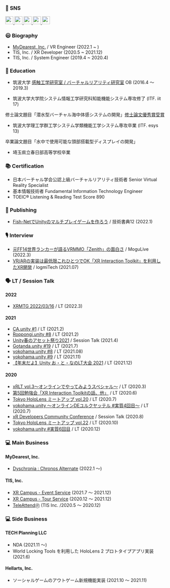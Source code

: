### 💙 SNS

<a href="http://twitter.com/xrdnk">
  <img height="25" src="https://img.shields.io/badge/Twitter--1DA1F2.svg?logo=twitter&style=for-the-badge&url=https%3A%2F%2Ftwitter.com%2Fxrdnk" />
</a>
<a href="https://xrdnk.hateblo.jp/">
  <img height="25" src="https://img.shields.io/badge/HatenaBlog--00A4DE.svg?logo=hatenabookmark&style=for-the-badge&url=https%3A%2F%2Fxrdnk.hateblo.jp%2F" />
</a>
<a href="https://learning.unity3d.jp/speaker/denik-hatsushika/">
  <img height="25" src="https://img.shields.io/badge/-Unity%20Learning%20Materials-000000.svg?logo=unity&style=for-the-badge&url=https%3A%2F%2Flearning.unity3d.jp%3Fspeaker%3Fdenik-hatsushika%3F">
</a>
<a href="https://qiita.com/xrdnk">
  <img height="25" src="https://img.shields.io/badge/Qiita--55C500.svg?logo=qiita&style=for-the-badge">
</a>
<a href="https://speakerdeck.com/xrdnk">
  <img height="25" src="https://img.shields.io/badge/-Speakerdeck-339966.svg?logo=speakerdeck&style=for-the-badge">
</a>

### 😃 Biography

* [MyDearest, Inc.](https://mydearestvr.com/) / VR Engineer (2022.1 ~ )
* TIS, Inc. / XR Developer (2020.5 ~ 2021.12)
* TIS, Inc. / System Engineer (2019.4 ~ 2020.4)

### 🏫 Education

* 筑波大学 [感触工学研究室 / バーチャルリアリティ研究室](https://sites.google.com/site/yhashimotolab/home) OB (2016.4 ～ 2019.3)

* 筑波大学大学院システム情報工学研究科知能機能システム専攻修了 (ITF. iit 17)

修士論文題目「潜水型バーチャル海中体感システムの開発」[修士論文優秀賞受賞](http://www.iit.tsukuba.ac.jp/archives/awards/iitawards/7939.html)

* 筑波大学理工学群工学システム学類機能工学システム専攻卒業 (ITF. esys 13)

卒業論文題目「水中で使用可能な頭部搭載型ディスプレイの開発」

* 埼玉県立春日部高等学校卒業

### 📚 Certification

* 日本バーチャル学会公認上級バーチャルリアリティ技術者 Senior Virtual Reality Specialist
* 基本情報技術者 Fundamental Information Technology Engineer
* TOEIC® Listening & Reading Test Score 890

### 📖 Publishing

* [Fish-NetでUnityのマルチプレイゲームを作ろう](https://techbookfest.org/product/5978890134618112?productVariantID=4758962924683264) / 技術書典12 (2022.1)

### 🎙️ Interview

* [元FF14世界ランカーが語るVRMMO「Zenith」の面白さ](https://www.moguravr.com/zenith-the-last-city-5/) / MoguLive (2022.3)
* [VR/ARの実装は最低限これひとつでOK「XR Interaction Toolkit」を利用したXR開発](https://logmi.jp/tech/articles/324544) / logmiTech (2021.07)

### 🗣️ LT / Session Talk

#### 2022

* [XRMTG 2022/03/16](https://osaka-driven-dev-br-tokyo.connpass.com/event/241110/) / LT (2022.3) 

#### 2021

* [CA.unity #1](https://meetup.unity3d.jp/jp/events/1271) / LT (2021.2)
* [Roppongi.unity #8](https://roppongiunity.connpass.com/event/171512/) / LT (2021.2)
* [Unity春のアセット祭り2021](https://meetup.unity3d.jp/jp/events/1295) / Session Talk (2021.4)
* [Gotanda.unity #19](https://meetup.unity3d.jp/jp/events/1315) / LT (2021.7)
* [yokohama.unity #8](https://meetup.unity3d.jp/jp/events/1323) / LT (2021.08)
* [yokohama.unity #9](https://meetup.unity3d.jp/jp/events/1330) / LT (2021.11)
* [【年末だよ】Unity お・と・なのLT大会 2021](https://meetup.unity3d.jp/jp/events/1337) / LT (2021.12)
  
#### 2020

* [xRLT vol.3～オンラインでやってみようスペシャル～](https://hololens.connpass.com/event/164989/) / LT (2020.3)
* [第5回勉強会「XR Interaction Toolkitの話、他」](https://chiikiokoshi-vr.connpass.com/event/175620) / LT (2020.6)
* [Tokyo HoloLens ミートアップ vol.20](https://hololens.connpass.com/event/180507) / LT (2020.7)
* [yokohama.unity ～オンラインDEユルクヤッテル #実質4回目～](https://meetup.unity3d.jp/jp/events/1253) / LT (2020.7)
* [xR Developers Community Conference](https://vrtokyo.connpass.com/event/185043) / Session Talk (2020.8)
* [Tokyo HoloLens ミートアップ vol.22](https://hololens.connpass.com/event/191356/) / LT (2020.10)
* [yokohama.unity #実質6回目](https://meetup.unity3d.jp/jp/events/1267) / LT (2020.12)
  
### 💻 Main Business

#### MyDearest, Inc.

- [Dyschronia : Chronos Alternate](https://dyschroniaca.com/) (2022.1 ～)

#### TIS, Inc. 

- [XR Campus - Event Service](https://www.tis.jp/service_solution/xr_campus/event/) (2021.7 ～ 2021.12)
- [XR Campus - Tour Service](https://www.tis.jp/service_solution/xr_campus/tour/) (2020.12 ～ 2021.12)
- [TeleAttend🄬](https://www.tis.jp/service_solution/teleattend/) (TIS Inc. /2020.5 ～ 2020.12)
  
### 💻 Side Business

#### TECH Planning LLC 

- NDA (2021.11 ～)
- World Locking Tools を利用した HoloLens 2 プロトタイプアプリ実装 (2021.6)

#### Hellarts, Inc. 

- ソーシャルゲームのアウトゲーム新規機能実装 (2021.10 ～ 2021.11)
